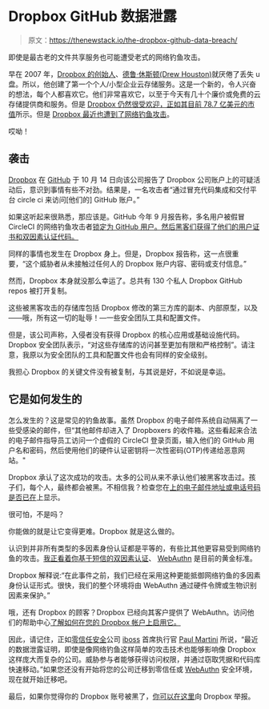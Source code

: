# Dropbox GitHub 数据泄露

> 原文：<https://thenewstack.io/the-dropbox-github-data-breach/>

即使是最古老的文件共享服务也可能遭受老式的网络钓鱼攻击。

早在 2007 年，[Dropbox 的创始人](https://www.linkedin.com/in/drewhouston/)、[德鲁·休斯顿(Drew Houston)](https://www.dropbox.com/)就厌倦了丢失 u 盘。所以，他创建了第一个个人/小型企业云存储服务。这是一个新的，令人兴奋的想法，每个人都喜欢它。他们非常喜欢它，以至于今天有几十个廉价或免费的云存储提供商和服务。但是 [Dropbox 仍然很受欢迎，正如其目前 78.7 亿美元的市值](https://finance.yahoo.com/quote/DBX/)所示。但是 [Dropbox 最近也遭到了网络钓鱼攻击](https://dropbox.tech/security/a-recent-phishing-campaign-targeting-dropbox)。

哎呦！

## 袭击

[Dropbox](https://thenewstack.io/specs-dropboxs-sixth-generation-of-custom-built-servers/) 在 [GitHub](https://github.com/) 于 10 月 14 日向该公司报告了 Dropbox 公司账户上的可疑活动后，意识到事情有些不对劲。结果是，一名攻击者“通过冒充代码集成和交付平台 circle ci 来访问[他们的] GitHub 账户。”

如果这听起来很熟悉，那应该是。GitHub 今年 9 月报告称，多名用户被假冒 CircleCI 的网络钓鱼攻击者[锁定为 GitHub 用户。然后黑客们获得了他们的用户证书和双因素认证代码。](https://github.blog/2022-09-21-security-alert-new-phishing-campaign-targets-github-users/)

同样的事情也发生在 Dropbox 身上。但是，Dropbox 报告称，这一点很重要，“这个威胁者从未接触过任何人的 Dropbox 账户内容、密码或支付信息。”

然而，Dropbox 本身就没那么幸运了。总共有 130 个私人 Dropbox GitHub repos 被打开复制。

这些被黑客攻击的存储库包括 Dropbox 修改的第三方库的副本、内部原型，以及——哦，所有这一切的耻辱！—一些安全团队工具和配置文件。

但是，该公司声称，入侵者没有获得 Dropbox 的核心应用或基础设施代码。Dropbox 安全团队表示，“对这些存储库的访问甚至更加有限和严格控制”。请注意，我原以为安全团队的工具和配置文件也会有同样的安全级别。

我担心 Dropbox 的关键文件没有被复制，与其说是好，不如说是幸运。

## 它是如何发生的

怎么发生的？这是常见的钓鱼故事。虽然 Dropbox 的电子邮件系统自动隔离了一些受感染的邮件，但“其他邮件却进入了 Dropboxers 的收件箱。这些看起来合法的电子邮件指导员工访问一个虚假的 CircleCI 登录页面，输入他们的 GitHub 用户名和密码，然后使用他们的硬件认证密钥将一次性密码(OTP)传递给恶意网站。"

Dropbox 承认了这次成功的攻击。太多的公司从来不承认他们被黑客攻击过。孩子们，每个人，最终都会被黑。不相信我？检查您在[上的电子邮件地址或电话号码是否已在](https://haveibeenpwned.com/)上显示。

很可怕，不是吗？

你能做的就是让它变得更难。Dropbox 就是这么做的。

认识到并非所有类型的多因素身份认证都是平等的，有些比其他更容易受到网络钓鱼的攻击。[我正看着你基于短信的双因素认证](https://www.csoonline.com/article/3673829/can-webauthn-and-u2f-finally-give-us-safe-and-easy-two-factor-authentication.html)、 [WebAuthn](https://webauthn.guide/) 是目前的黄金标准。

Dropbox 解释说:“在此事件之前，我们已经在采用这种更能抵御网络钓鱼的多因素身份认证形式。很快，我们的整个环境将由 WebAuthn 通过硬件令牌或生物识别因素来保护。”

哦，还有 Dropbox 的顾客？Dropbox 已经向其客户提供了 WebAuthn。访问他们的帮助中心[了解如何在您的 Dropbox 帐户上启用它。](https://help.dropbox.com/account-access/enable-two-step-verification#2fa-security-keys)

因此，请记住，正如[零信任安全](https://thenewstack.io/what-is-zero-trust-security/)公司 [iboss](https://www.iboss.com/) 首席执行官 [Paul Martini](https://www.linkedin.com/in/martinipaul/) 所说，“最近的数据泄露证明，即使是像网络钓鱼这样简单的攻击技术也能够影响像 Dropbox 这样庞大而复杂的公司。威胁参与者能够获得访问权限，并通过窃取凭据和代码库快速移动。”如果您还没有开始将您的公司迁移到零信任或 [WebAuthn](https://thenewstack.io/deprecation-from-u2f-api-to-webauthn/) 安全环境，现在就开始迁移吧。

最后，如果你觉得你的 Dropbox 账号被黑了，[你可以在这里](https://www.dropbox.com/report_abuse)向 Dropbox 举报。

<svg xmlns:xlink="http://www.w3.org/1999/xlink" viewBox="0 0 68 31" version="1.1"><title>Group</title> <desc>Created with Sketch.</desc></svg>
